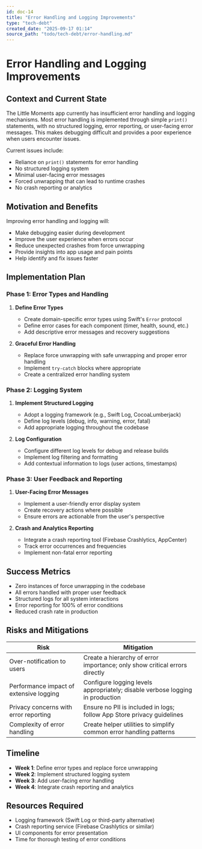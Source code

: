 ```yaml
---
id: doc-14
title: "Error Handling and Logging Improvements"
type: "tech-debt"
created_date: "2025-09-17 01:14"
source_path: "todo/tech-debt/error-handling.md"
---
```

# Error Handling and Logging Improvements

## Context and Current State

The Little Moments app currently has insufficient error handling and logging mechanisms. Most error handling is implemented through simple `print()` statements, with no structured logging, error reporting, or user-facing error messages. This makes debugging difficult and provides a poor experience when users encounter issues.

Current issues include:
- Reliance on `print()` statements for error handling
- No structured logging system
- Minimal user-facing error messages
- Forced unwrapping that can lead to runtime crashes
- No crash reporting or analytics

## Motivation and Benefits

Improving error handling and logging will:
- Make debugging easier during development
- Improve the user experience when errors occur
- Reduce unexpected crashes from force unwrapping
- Provide insights into app usage and pain points
- Help identify and fix issues faster

## Implementation Plan

### Phase 1: Error Types and Handling

1. **Define Error Types**
   - Create domain-specific error types using Swift's `Error` protocol
   - Define error cases for each component (timer, health, sound, etc.)
   - Add descriptive error messages and recovery suggestions

2. **Graceful Error Handling**
   - Replace force unwrapping with safe unwrapping and proper error handling
   - Implement `try-catch` blocks where appropriate
   - Create a centralized error handling system

### Phase 2: Logging System

1. **Implement Structured Logging**
   - Adopt a logging framework (e.g., Swift Log, CocoaLumberjack)
   - Define log levels (debug, info, warning, error, fatal)
   - Add appropriate logging throughout the codebase

2. **Log Configuration**
   - Configure different log levels for debug and release builds
   - Implement log filtering and formatting
   - Add contextual information to logs (user actions, timestamps)

### Phase 3: User Feedback and Reporting

1. **User-Facing Error Messages**
   - Implement a user-friendly error display system
   - Create recovery actions where possible
   - Ensure errors are actionable from the user's perspective

2. **Crash and Analytics Reporting**
   - Integrate a crash reporting tool (Firebase Crashlytics, AppCenter)
   - Track error occurrences and frequencies
   - Implement non-fatal error reporting

## Success Metrics

- Zero instances of force unwrapping in the codebase
- All errors handled with proper user feedback
- Structured logs for all system interactions
- Error reporting for 100% of error conditions
- Reduced crash rate in production

## Risks and Mitigations

| Risk | Mitigation |
|------|------------|
| Over-notification to users | Create a hierarchy of error importance; only show critical errors directly |
| Performance impact of extensive logging | Configure logging levels appropriately; disable verbose logging in production |
| Privacy concerns with error reporting | Ensure no PII is included in logs; follow App Store privacy guidelines |
| Complexity of error handling | Create helper utilities to simplify common error handling patterns |

## Timeline

- **Week 1**: Define error types and replace force unwrapping
- **Week 2**: Implement structured logging system
- **Week 3**: Add user-facing error handling
- **Week 4**: Integrate crash reporting and analytics

## Resources Required

- Logging framework (Swift Log or third-party alternative)
- Crash reporting service (Firebase Crashlytics or similar)
- UI components for error presentation
- Time for thorough testing of error conditions 
